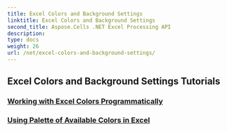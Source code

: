 ```yaml
---
title: Excel Colors and Background Settings
linktitle: Excel Colors and Background Settings
second_title: Aspose.Cells .NET Excel Processing API
description: 
type: docs
weight: 26
url: /net/excel-colors-and-background-settings/
---
```


## Excel Colors and Background Settings Tutorials
### [Working with Excel Colors Programmatically](./working-with-excel-colors/)
### [Using Palette of Available Colors in Excel](./using-palette-of-available-colors/)